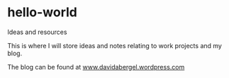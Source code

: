 # hello-world
Ideas and resources

This is where I will store ideas and notes relating to work projects and my blog.

The blog can be found at www.davidabergel.wordpress.com
